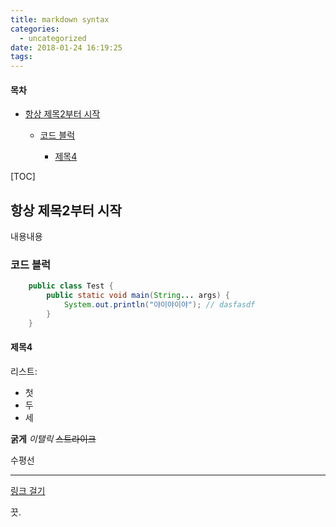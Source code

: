 ```yaml
---
title: markdown syntax
categories:
  - uncategorized
date: 2018-01-24 16:19:25
tags:
---
```

<h4>목차</h4>
<ul>
	<li><a href="#항상-제목2부터-시작">항상 제목2부터 시작</a></li>
	<ul>
		<li><a href="#코드-블럭">코드 블럭</a></li>
		<ul>
			<li><a href="#제목4">제목4</a></li>
		</ul>
	</ul>
</ul>

[TOC]

## 항상 제목2부터 시작
내용내용

### 코드 블럭
```java
	public class Test {
		public static void main(String... args) {
			System.out.println("야이야이야"); // dasfasdf
		}
	}
```

#### 제목4

리스트:
- 첫
- 두
- 세

**굵게**
_이탤릭_
~~스트라이크~~

수평선 

---

[링크 걸기](#항상-H2부터-시작)


끗.
